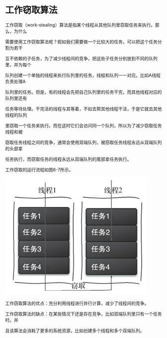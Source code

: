 # 工作窃取算法

工作窃取（work-stealing）算法是指某个线程从其他队列里窃取任务来执行。那么，为什么

需要使用工作窃取算法呢？假如我们需要做一个比较大的任务，可以把这个任务分割为若干

互不依赖的子任务，为了减少线程间的竞争，把这些子任务分别放到不同的队列里，并为每个

队列创建一个单独的线程来执行队列里的任务，线程和队列一一对应。比如A线程负责处理A

队列里的任务。但是，有的线程会先把自己队列里的任务干完，而其他线程对应的队列里还有

任务等待处理。干完活的线程与其等着，不如去帮其他线程干活，于是它就去其他线程的队列

里窃取一个任务来执行。而在这时它们会访问同一个队列，所以为了减少窃取任务线程和被

窃取任务线程之间的竞争，通常会使用双端队列，被窃取任务线程永远从双端队列的头部拿

任务执行，而窃取任务的线程永远从双端队列的尾部拿任务执行。

工作窃取的运行流程如图6-7所示。

![](/assets/import-6-7.png)

工作窃取算法的优点：充分利用线程进行并行计算，减少了线程间的竞争。

工作窃取算法的缺点：在某些情况下还是存在竞争，比如双端队列里只有一个任务时。并

且该算法会消耗了更多的系统资源，比如创建多个线程和多个双端队列。



